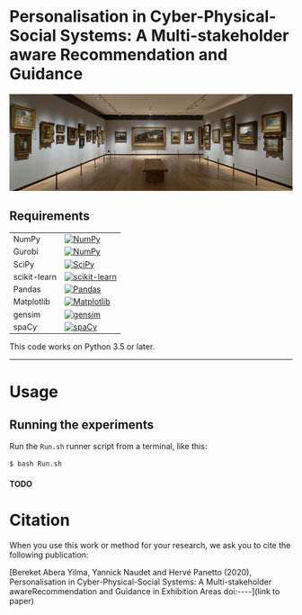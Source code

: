 # Personalisation in Cyber-Physical-Social Systems: A Multi-stakeholder aware Recommendation and Guidance

<p align="center">
<img width="1100"  src="/figures/cover.jpg"/> 
</p>




## Requirements

<table>
<tr>
  <td>NumPy</td>
  <td>
    <a href="https://www.numpy.org/">
    <img src="https://img.shields.io/badge/NumPy-v1.19.1-green" alt="NumPy" />
    </a>
  </td>
</tr>

<tr>
  <td>Gurobi</td>
  <td>
    <a href="https://www.gurobi.com/">
    <img src="https://img.shields.io/badge/Gurobi-v9.0-red" alt="NumPy" />
    </a>
  </td>
</tr>

<tr>
  <td>SciPy</td>
  <td>
    <a href="https://www.scipy.org/">
    <img src="https://img.shields.io/badge/SciPy-v1.5.2-blue" alt="SciPy" />
    </a>
  </td>
</tr>
<tr>
  <td>scikit-learn</td>
  <td>
    <a href="scikit-learn.org/">
    <img src="https://img.shields.io/badge/scikit--learn-v0.23.2-blueviolet" alt="scikit-learn" />
    </a>
</td>
</tr>
<tr>
  <td>Pandas</td>
  <td>
    <a href="pandas.pydata.org/">
    <img src="https://img.shields.io/badge/pandas-v1.1.1-blue" alt="Pandas" />
    </a>
  </td>
</tr>
<tr>
  <td>Matplotlib</td>
  <td>
    <a href="https://matplotlib.org/">
    <img src="https://img.shields.io/badge/Matplotlib-v3.3.1-orange" alt="Matplotlib" />
    </a>
  </td>
</tr>
<tr>
	<td>gensim</td>
	<td>
		<a href="https://radimrehurek.com/gensim/">
		<img src="https://img.shields.io/badge/gensim-v3.8.3-blue"  alt="gensim" />
	</a>
	</td>
</tr>
<tr>
	<td>spaCy</td>
	<td>
		<a href="https://spacy.io/usage">
		<img src="https://img.shields.io/badge/spaCy-v2.3.2-ff69b4"  alt="spaCy" />
	</a>
	</td>
</tr>
</table>

This code  works on Python 3.5 or later.

* * *
# Usage

## Running the  experiments

Run the `Run.sh` runner script from a terminal, like this:
```
$ bash Run.sh
```

#### TODO

Citation
========

When you use this work or method for your research, we ask you to cite the following publication:

[Bereket Abera Yilma, Yannick Naudet and Hervé Panetto (2020), Personalisation in Cyber-Physical-Social Systems: A Multi-stakeholder awareRecommendation and Guidance in Exhibition Areas doi:----](link to paper)

